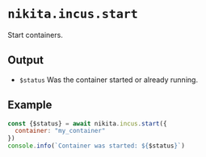 
# `nikita.incus.start`

Start containers.

## Output

* `$status`
  Was the container started or already running.

## Example

```js
const {$status} = await nikita.incus.start({
  container: "my_container"
})
console.info(`Container was started: ${$status}`)
```
